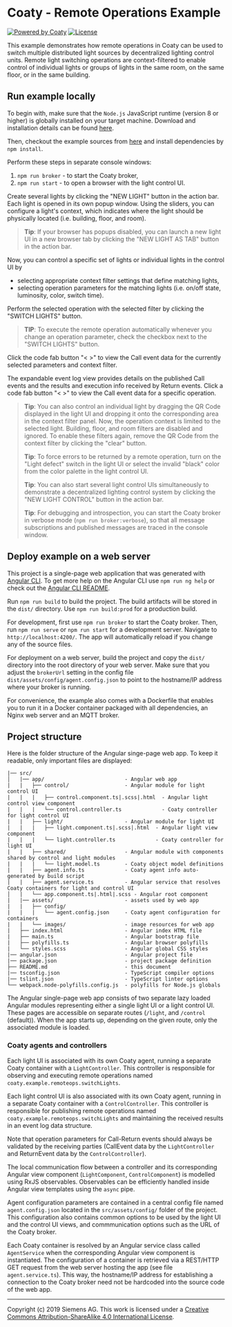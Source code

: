 # Coaty - Remote Operations Example

[![Powered by Coaty](https://img.shields.io/badge/Powered%20by-Coaty-FF8C00.svg)](https://coaty.io)
[![License](https://img.shields.io/badge/License-MIT-blue.svg)](https://opensource.org/licenses/MIT)

This example demonstrates how remote operations in Coaty can be used to switch
multiple distributed light sources by decentralized lighting control units.
Remote light switching operations are context-filtered to enable control of
individual lights or groups of lights in the same room, on the same floor, or in
the same building.

## Run example locally

To begin with, make sure that the `Node.js` JavaScript runtime (version 8 or
higher) is globally installed on your target machine. Download and installation
details can be found [here](http://nodejs.org/).

Then, checkout the example sources from
[here](https://github.com/coatyio/coaty-examples/tree/master/remote-operations/js)
and install dependencies by `npm install`.

Perform these steps in separate console windows:

1. `npm run broker` - to start the Coaty broker,
2. `npm run start` - to open a browser with the light control UI.

Create several lights by clicking the "NEW LIGHT" button in the action bar. Each
light is opened in its own popup window. Using the sliders, you can configure a
light's context, which indicates where the light should be physically located
(i.e. building, floor, and room).

> **Tip**: If your browser has popups disabled, you can launch a new light UI in
> a new browser tab by clicking the "NEW LIGHT AS TAB" button in the action bar.

Now, you can control a specific set of lights or individual lights in the
control UI by

* selecting appropriate context filter settings that define matching lights,
* selecting operation parameters for the matching lights (i.e. on/off state,
  luminosity, color, switch time).

Perform the selected operation with the selected filter by clicking the "SWITCH
LIGHTS" button.

> **TIP**: To execute the remote operation automatically whenever you change an
> operation parameter, check the checkbox next to the "SWITCH LIGHTS" button.

Click the code fab button "< >" to view the Call event data for the currently
selected parameters and context filter.

The expandable event log view provides details on the published Call events and
the results and execution info received by Return events. Click a code fab
button "< >" to view the Call event data for a specific operation.

> **Tip**: You can also control an individual light by dragging the QR Code
> displayed in the light UI and dropping it onto the corresponding area in the
> context filter panel. Now, the operation context is limited to the selected
> light. Building, floor, and room filters are disabled and ignored. To enable
> these filters again, remove the QR Code from the context filter by clicking
> the "clear" button.
> 
> **Tip**: To force errors to be returned by a remote operation, turn on the
> "Light defect" switch in the light UI or select the invalid "black" color from
> the color palette in the light control UI.
>
> **Tip**: You can also start several light control UIs simultaneously to
> demonstrate a decentralized lighting control system by clicking the "NEW LIGHT
> CONTROL" button in the action bar.
>
> **Tip**: For debugging and introspection, you can start the Coaty broker in
> verbose mode (`npm run broker:verbose`), so that all message subscriptions and
> published messages are traced in the console window.

## Deploy example on a web server

This project is a single-page web application that was generated with [Angular
CLI](https://github.com/angular/angular-cli). To get more help on the Angular
CLI use `npm run ng help` or check out the [Angular CLI
README](https://github.com/angular/angular-cli/blob/master/README.md).

Run `npm run build` to build the project. The build artifacts will be stored in
the `dist/` directory. Use `npm run build:prod` for a production build.

For development, first use `npm run broker` to start the Coaty broker. Then, run
`npm run serve` or `npm run start` for a development server. Navigate to
`http://localhost:4200/`. The app will automatically reload if you change any of
the source files.

For deployment on a web server, build the project and copy the `dist/` directory
into the root directory of your web server. Make sure that you adjust the
`brokerUrl` setting in the config file `dist/assets/config/agent.config.json` to
point to the hostname/IP address where your broker is running.

For convenience, the example also comes with a Dockerfile that enables you to
run it in a Docker container packaged with all dependencies, an Nginx web server
and an MQTT broker.

## Project structure

Here is the folder structure of the Angular singe-page web app. To keep it
readable, only important files are displayed:

```
|── src/
│   |── app/                          - Angular web app
|   |   ├── control/                  - Angular module for light control UI
|   |   |   ├── control.component.ts|.scss|.html  - Angular light control view component
|   |   |   └── control.controller.ts             - Coaty controller for light control UI
|   |   ├── light/                    - Angular module for light UI
|   |   |   ├── light.component.ts|.scss|.html  - Angular light view component
|   |   |   └── light.controller.ts             - Coaty controller for light UI
|   |   ├── shared/                   - Angular module with components shared by control and light modules
|   |   |   └── light.model.ts        - Coaty object model definitions
|   |   ├── agent.info.ts             - Coaty agent info auto-generated by build script
|   |   ├── agent.service.ts          - Angular service that resolves Coaty containers for light and control UI
│   |   └── app.component.ts|.html|.scss - Angular root component
|   |── assets/                       - assets used by web app
|   |   ├── config/
|   |   |   └── agent.config.json     - Coaty agent configuration for containers
|   |   └── images/                   - image resources for web app
|   ├── index.html                    - Angular index HTML file
|   ├── main.ts                       - Angular bootstrap file
|   ├── polyfills.ts                  - Angular browser polyfills
|   └── styles.scss                   - Angular global CSS styles
|── angular.json                      - Angular project file
|── package.json                      - project package definition
├── README.md                         - this document
|── tsconfig.json                     - TypeScript compiler options
|── tslint.json                       - TypeScript linter options
└── webpack.node-polyfills.config.js  - polyfills for Node.js globals
```

The Angular single-page web app consists of two separate lazy loaded Angular
modules representing either a single light UI or a light control UI. These pages
are accessible on separate routes (`/light`, and `/control` (default)). When the
app starts up, depending on the given route, only the associated module is
loaded.

### Coaty agents and controllers

Each light UI is associated with its own Coaty agent, running a separate Coaty
container with a `LightController`. This controller is responsible for observing
and executing remote operations named `coaty.example.remoteops.switchLights`.

Each light control UI is also associated with its own Coaty agent, running in a
separate Coaty container with a `ControlController`. This controller is
responsible for publishing remote operations named
`coaty.example.remoteops.switchLights` and maintaining the received results in
an event log data structure.

Note that operation parameters for Call-Return events should always be validated
by the receiving parties (CallEvent data by the `LightController` and
ReturnEvent data by the `ControlController`).

The local communication flow between a controller and its corresponding
Angular view component (`LightComponent`, `ControlComponent`) is modelled using
RxJS observables. Observables can be efficiently handled inside Angular view
templates using the `async` pipe.

Agent configuration parameters are contained in a central config file named
`agent.config.json` located in the `src/assets/config/` folder of the project.
This configuration also contains common options to be used by the light UI and
the control UI views, and commmunication options such as the URL of the Coaty
broker.

Each Coaty container is resolved by an Angular service class called
`AgentService` when the corresponding Angular view component is instantiated.
The configuration of a container is retrieved via a REST/HTTP GET request from
the web server hosting the app (see file `agent.service.ts`). This way, the
hostname/IP address for establishing a connection to the Coaty broker need not
be hardcoded into the source code of the web app.

---
Copyright (c) 2019 Siemens AG. This work is licensed under a [Creative Commons
Attribution-ShareAlike 4.0 International
License](http://creativecommons.org/licenses/by-sa/4.0/).
